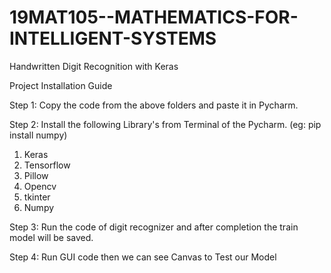 # 19MAT105--MATHEMATICS-FOR-INTELLIGENT-SYSTEMS

Handwritten Digit Recognition with Keras

Project Installation Guide

Step 1: Copy the code from the above folders and paste it in Pycharm.

Step 2: Install the following Library's from Terminal of the Pycharm. (eg: pip install numpy) 
1. Keras
2. Tensorflow
3. Pillow
4. Opencv
5. tkinter
6. Numpy

Step 3: Run the code of digit recognizer and after completion the train model will be saved.

Step 4: Run GUI code then we can see Canvas to Test our Model

